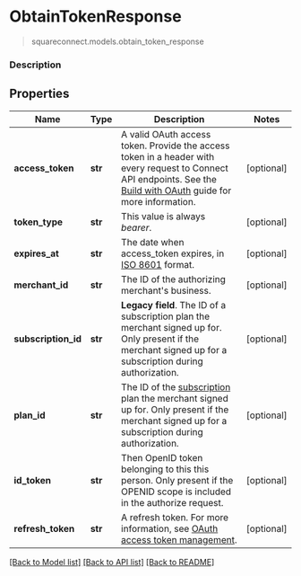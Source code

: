 # ObtainTokenResponse
> squareconnect.models.obtain_token_response

### Description



## Properties
Name | Type | Description | Notes
------------ | ------------- | ------------- | -------------
**access_token** | **str** | A valid OAuth access token. Provide the access token in a header with every request to Connect API endpoints. See the [Build with OAuth](/authz/oauth/build-with-the-api) guide for more information. | [optional] 
**token_type** | **str** | This value is always _bearer_. | [optional] 
**expires_at** | **str** | The date when access_token expires, in [ISO 8601](http://www.iso.org/iso/home/standards/iso8601.htm) format. | [optional] 
**merchant_id** | **str** | The ID of the authorizing merchant&#39;s business. | [optional] 
**subscription_id** | **str** | __Legacy field__. The ID of a subscription plan the merchant signed up for. Only present if the merchant signed up for a subscription during authorization. | [optional] 
**plan_id** | **str** | The ID of the [subscription](https://docs.connect.squareup.com/api/connect/v1/#navsection-subscriptionmanagement) plan the merchant signed up for. Only present if the merchant signed up for a subscription during authorization. | [optional] 
**id_token** | **str** | Then OpenID token belonging to this this person. Only present if the OPENID scope is included in the authorize request. | [optional] 
**refresh_token** | **str** | A refresh token. For more information, see [OAuth access token management](/authz/oauth/how-it-works#oauth-access-token-management). | [optional] 

[[Back to Model list]](../README.md#documentation-for-models) [[Back to API list]](../README.md#documentation-for-api-endpoints) [[Back to README]](../README.md)


